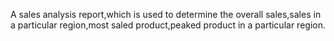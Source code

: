A sales analysis report,which is used to determine the overall sales,sales in a particular region,most saled product,peaked product in a particular region.

